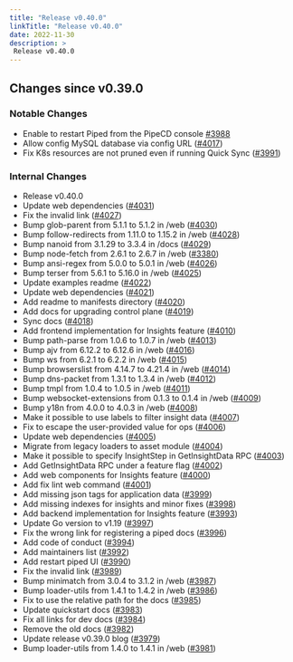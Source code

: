 ```yaml
---
title: "Release v0.40.0"
linkTitle: "Release v0.40.0"
date: 2022-11-30
description: >
 Release v0.40.0
---
```


## Changes since v0.39.0
### Notable Changes

* Enable to restart Piped from the PipeCD console [#3988](https://github.com/pipe-cd/pipecd/pull/3988)
* Allow config MySQL database via config URL ([#4017](https://github.com/pipe-cd/pipecd/pull/4017))
* Fix K8s resources are not pruned even if running Quick Sync ([#3991](https://github.com/pipe-cd/pipecd/pull/3991))

### Internal Changes

* Release v0.40.0
* Update web dependencies ([#4031](https://github.com/pipe-cd/pipecd/pull/4031))
* Fix the invalid link ([#4027](https://github.com/pipe-cd/pipecd/pull/4027))
* Bump glob-parent from 5.1.1 to 5.1.2 in /web ([#4030](https://github.com/pipe-cd/pipecd/pull/4030))
* Bump follow-redirects from 1.11.0 to 1.15.2 in /web ([#4028](https://github.com/pipe-cd/pipecd/pull/4028))
* Bump nanoid from 3.1.29 to 3.3.4 in /docs ([#4029](https://github.com/pipe-cd/pipecd/pull/4029))
* Bump node-fetch from 2.6.1 to 2.6.7 in /web ([#3380](https://github.com/pipe-cd/pipecd/pull/3380))
* Bump ansi-regex from 5.0.0 to 5.0.1 in /web ([#4026](https://github.com/pipe-cd/pipecd/pull/4026))
* Bump terser from 5.6.1 to 5.16.0 in /web ([#4025](https://github.com/pipe-cd/pipecd/pull/4025))
* Update examples readme ([#4022](https://github.com/pipe-cd/pipecd/pull/4022))
* Update web dependencies ([#4021](https://github.com/pipe-cd/pipecd/pull/4021))
* Add readme to manifests directory ([#4020](https://github.com/pipe-cd/pipecd/pull/4020))
* Add docs for upgrading control plane ([#4019](https://github.com/pipe-cd/pipecd/pull/4019))
* Sync docs ([#4018](https://github.com/pipe-cd/pipecd/pull/4018))
* Add frontend implementation for Insights feature ([#4010](https://github.com/pipe-cd/pipecd/pull/4010))
* Bump path-parse from 1.0.6 to 1.0.7 in /web ([#4013](https://github.com/pipe-cd/pipecd/pull/4013))
* Bump ajv from 6.12.2 to 6.12.6 in /web ([#4016](https://github.com/pipe-cd/pipecd/pull/4016))
* Bump ws from 6.2.1 to 6.2.2 in /web ([#4015](https://github.com/pipe-cd/pipecd/pull/4015))
* Bump browserslist from 4.14.7 to 4.21.4 in /web ([#4014](https://github.com/pipe-cd/pipecd/pull/4014))
* Bump dns-packet from 1.3.1 to 1.3.4 in /web ([#4012](https://github.com/pipe-cd/pipecd/pull/4012))
* Bump tmpl from 1.0.4 to 1.0.5 in /web ([#4011](https://github.com/pipe-cd/pipecd/pull/4011))
* Bump websocket-extensions from 0.1.3 to 0.1.4 in /web ([#4009](https://github.com/pipe-cd/pipecd/pull/4009))
* Bump y18n from 4.0.0 to 4.0.3 in /web ([#4008](https://github.com/pipe-cd/pipecd/pull/4008))
* Make it possible to use labels to filter insight data ([#4007](https://github.com/pipe-cd/pipecd/pull/4007))
* Fix to escape the user-provided value for ops ([#4006](https://github.com/pipe-cd/pipecd/pull/4006))
* Update web dependencies ([#4005](https://github.com/pipe-cd/pipecd/pull/4005))
* Migrate from legacy loaders to asset module ([#4004](https://github.com/pipe-cd/pipecd/pull/4004))
* Make it possible to specify InsightStep in GetInsightData RPC ([#4003](https://github.com/pipe-cd/pipecd/pull/4003))
* Add GetInsightData RPC under a feature flag ([#4002](https://github.com/pipe-cd/pipecd/pull/4002))
* Add web components for Insights feature ([#4000](https://github.com/pipe-cd/pipecd/pull/4000))
* Add fix lint web command ([#4001](https://github.com/pipe-cd/pipecd/pull/4001))
* Add missing json tags for application data ([#3999](https://github.com/pipe-cd/pipecd/pull/3999))
* Add missing indexes for insights and minor fixes ([#3998](https://github.com/pipe-cd/pipecd/pull/3998))
* Add backend implementation for Insights feature ([#3993](https://github.com/pipe-cd/pipecd/pull/3993))
* Update Go version to v1.19 ([#3997](https://github.com/pipe-cd/pipecd/pull/3997))
* Fix the wrong link for registering a piped docs ([#3996](https://github.com/pipe-cd/pipecd/pull/3996))
* Add code of conduct ([#3994](https://github.com/pipe-cd/pipecd/pull/3994))
* Add maintainers list ([#3992](https://github.com/pipe-cd/pipecd/pull/3992))
* Add restart piped UI ([#3990](https://github.com/pipe-cd/pipecd/pull/3990))
* Fix the invalid link ([#3989](https://github.com/pipe-cd/pipecd/pull/3989))
* Bump minimatch from 3.0.4 to 3.1.2 in /web ([#3987](https://github.com/pipe-cd/pipecd/pull/3987))
* Bump loader-utils from 1.4.1 to 1.4.2 in /web ([#3986](https://github.com/pipe-cd/pipecd/pull/3986))
* Fix to use the relative path for the docs ([#3985](https://github.com/pipe-cd/pipecd/pull/3985))
* Update quickstart docs ([#3983](https://github.com/pipe-cd/pipecd/pull/3983))
* Fix all links for dev docs ([#3984](https://github.com/pipe-cd/pipecd/pull/3984))
* Remove the old docs ([#3982](https://github.com/pipe-cd/pipecd/pull/3982))
* Update release v0.39.0 blog ([#3979](https://github.com/pipe-cd/pipecd/pull/3979))
* Bump loader-utils from 1.4.0 to 1.4.1 in /web ([#3981](https://github.com/pipe-cd/pipecd/pull/3981))
